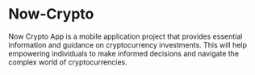 # Now-Crypto
Now Crypto App is a mobile application project that provides essential information and guidance on cryptocurrency investments. This will help empowering individuals to make informed decisions and navigate the complex world of cryptocurrencies.
